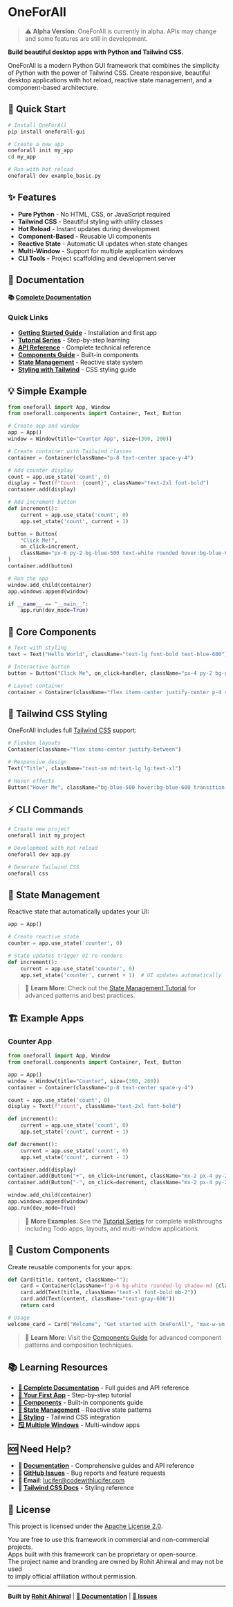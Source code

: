 # OneForAll

> ⚠️ **Alpha Version**: OneForAll is currently in alpha. APIs may change and some features are still in development.

**Build beautiful desktop apps with Python and Tailwind CSS.**

OneForAll is a modern Python GUI framework that combines the simplicity of Python with the power of Tailwind CSS. Create responsive, beautiful desktop applications with hot reload, reactive state management, and a component-based architecture.

## 🚀 Quick Start

```bash
# Install OneForAll
pip install oneforall-gui

# Create a new app
oneforall init my_app
cd my_app

# Run with hot reload
oneforall dev example_basic.py
```

## ✨ Features

- **Pure Python** - No HTML, CSS, or JavaScript required
- **Tailwind CSS** - Beautiful styling with utility classes
- **Hot Reload** - Instant updates during development
- **Component-Based** - Reusable UI components
- **Reactive State** - Automatic UI updates when state changes
- **Multi-Window** - Support for multiple application windows
- **CLI Tools** - Project scaffolding and development server

## 📖 Documentation

**📚 [Complete Documentation](https://rohit-ahirwal.github.io/OneForAll/)**

### Quick Links
- **[Getting Started Guide](https://rohit-ahirwal.github.io/OneForAll/docs/intro)** - Installation and first app
- **[Tutorial Series](https://rohit-ahirwal.github.io/OneForAll/docs/tutorial-basics/your-first-app)** - Step-by-step learning
- **[API Reference](https://rohit-ahirwal.github.io/OneForAll/docs/api/app)** - Complete technical reference
- **[Components Guide](https://rohit-ahirwal.github.io/OneForAll/docs/tutorial-basics/components)** - Built-in components
- **[State Management](https://rohit-ahirwal.github.io/OneForAll/docs/tutorial-basics/state-management)** - Reactive state system
- **[Styling with Tailwind](https://rohit-ahirwal.github.io/OneForAll/docs/tutorial-basics/styling)** - CSS styling guide

## 💡 Simple Example

```python
from oneforall import App, Window
from oneforall.components import Container, Text, Button

# Create app and window
app = App()
window = Window(title="Counter App", size=(300, 200))

# Create container with Tailwind classes
container = Container(className="p-8 text-center space-y-4")

# Add counter display
count = app.use_state('count', 0)
display = Text(f"Count: {count}", className="text-2xl font-bold")
container.add(display)

# Add increment button
def increment():
    current = app.use_state('count', 0)
    app.set_state('count', current + 1)

button = Button(
    "Click Me!", 
    on_click=increment,
    className="px-6 py-2 bg-blue-500 text-white rounded hover:bg-blue-600"
)
container.add(button)

# Run the app
window.add_child(container)
app.windows.append(window)

if __name__ == "__main__":
    app.run(dev_mode=True)
```

## 🧩 Core Components

```python
# Text with styling
text = Text("Hello World", className="text-lg font-bold text-blue-600")

# Interactive button
button = Button("Click Me", on_click=handler, className="px-4 py-2 bg-green-500 text-white rounded")

# Layout container
container = Container(className="flex items-center justify-center p-4 space-x-2")
```

## 🎨 Tailwind CSS Styling

OneForAll includes full [Tailwind CSS](https://tailwindcss.com/) support:

```python
# Flexbox layouts
Container(className="flex items-center justify-between")

# Responsive design
Text("Title", className="text-sm md:text-lg lg:text-xl")

# Hover effects
Button("Hover Me", className="bg-blue-500 hover:bg-blue-600 transition-colors")
```

## ⚡ CLI Commands

```bash
# Create new project
oneforall init my_project

# Development with hot reload
oneforall dev app.py

# Generate Tailwind CSS
oneforall css
```

## 🔄 State Management

Reactive state that automatically updates your UI:

```python
app = App()

# Create reactive state
counter = app.use_state('counter', 0)

# State updates trigger UI re-renders
def increment():
    current = app.use_state('counter', 0)
    app.set_state('counter', current + 1)  # UI updates automatically
```

> 📖 **Learn More**: Check out the [State Management Tutorial](https://rohit-ahirwal.github.io/OneForAll/docs/tutorial-basics/state-management) for advanced patterns and best practices.

## 🏗️ Example Apps

### Counter App
```python
from oneforall import App, Window
from oneforall.components import Container, Text, Button

app = App()
window = Window(title="Counter", size=(300, 200))
container = Container(className="p-8 text-center space-y-4")

count = app.use_state('count', 0)
display = Text(f"count", className="text-2xl font-bold")

def increment():
    current = app.use_state('count', 0)
    app.set_state('count', current + 1)

def decrement():
    current = app.use_state('count', 0)
    app.set_state('count', current - 1)

container.add(display)
container.add(Button("+", on_click=increment, className="mx-2 px-4 py-2 bg-green-500 text-white rounded"))
container.add(Button("-", on_click=decrement, className="mx-2 px-4 py-2 bg-red-500 text-white rounded"))

window.add_child(container)
app.windows.append(window)
app.run(dev_mode=True)
```

> 📖 **More Examples**: See the [Tutorial Series](https://rohit-ahirwal.github.io/OneForAll/docs/tutorial-basics/your-first-app) for complete walkthroughs including Todo apps, layouts, and multi-window applications.

## 🔧 Custom Components

Create reusable components for your apps:

```python
def Card(title, content, className=""):
    card = Container(className=f"p-6 bg-white rounded-lg shadow-md {className}")
    card.add(Text(title, className="text-xl font-bold mb-2"))
    card.add(Text(content, className="text-gray-600"))
    return card

# Usage
welcome_card = Card("Welcome", "Get started with OneForAll", "max-w-sm mx-auto")
```

> 📖 **Learn More**: Visit the [Components Guide](https://rohit-ahirwal.github.io/OneForAll/docs/tutorial-basics/components) for advanced component patterns and composition techniques.

## 📚 Learning Resources

- **[📖 Complete Documentation](https://rohit-ahirwal.github.io/OneForAll/)** - Full guides and API reference
- **[🎯 Your First App](https://rohit-ahirwal.github.io/OneForAll/docs/tutorial-basics/your-first-app)** - Step-by-step tutorial
- **[🧩 Components](https://rohit-ahirwal.github.io/OneForAll/docs/tutorial-basics/components)** - Built-in components guide
- **[🔄 State Management](https://rohit-ahirwal.github.io/OneForAll/docs/tutorial-basics/state-management)** - Reactive state patterns
- **[🎨 Styling](https://rohit-ahirwal.github.io/OneForAll/docs/tutorial-basics/styling)** - Tailwind CSS integration
- **[🪟 Multiple Windows](https://rohit-ahirwal.github.io/OneForAll/docs/tutorial-basics/multiple-windows)** - Multi-window apps

## 🆘 Need Help?

- **📖 [Documentation](https://rohit-ahirwal.github.io/OneForAll/)** - Comprehensive guides and API reference
- **🐛 [GitHub Issues](https://github.com/Rohit-Ahirwal/OneForAll/issues)** - Bug reports and feature requests
- **📧 Email**: lucifer@codewithlucifer.com
- **🎨 [Tailwind CSS Docs](https://tailwindcss.com/docs)** - Styling reference

## 📄 License

This project is licensed under the [Apache License 2.0](./LICENSE).

You are free to use this framework in commercial and non-commercial projects.  
Apps built with this framework can be proprietary or open-source.  
The project name and branding are owned by Rohit Ahirwal and may not be used  
to imply official affiliation without permission.

---

**Built by [Rohit Ahirwal](https://github.com/rohitahirwal)** | **[📖 Documentation](https://rohit-ahirwal.github.io/OneForAll/)** | **[🐛 Issues](https://github.com/Rohit-Ahirwal/OneForAll/issues)**
